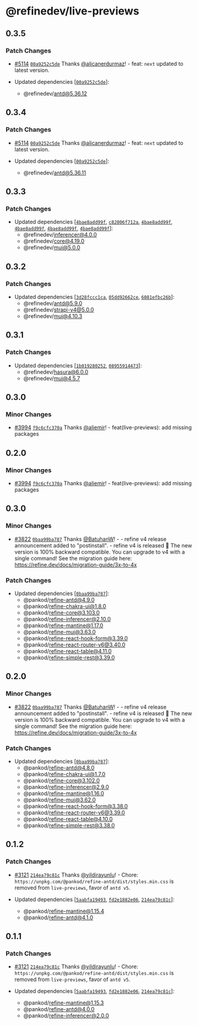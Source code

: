 # @refinedev/live-previews

## 0.3.5

### Patch Changes

-   [#5114](https://github.com/refinedev/refine/pull/5114) [`00a9252c5de`](https://github.com/refinedev/refine/commit/00a9252c5de86aad544b0ca7d087c532c6d561fa) Thanks [@alicanerdurmaz](https://github.com/alicanerdurmaz)! - feat: `next` updated to latest version.

-   Updated dependencies [[`00a9252c5de`](https://github.com/refinedev/refine/commit/00a9252c5de86aad544b0ca7d087c532c6d561fa)]:
    -   @refinedev/antd@5.36.12

## 0.3.4

### Patch Changes

-   [#5114](https://github.com/refinedev/refine/pull/5114) [`00a9252c5de`](https://github.com/refinedev/refine/commit/00a9252c5de86aad544b0ca7d087c532c6d561fa) Thanks [@alicanerdurmaz](https://github.com/alicanerdurmaz)! - feat: `next` updated to latest version.

-   Updated dependencies [[`00a9252c5de`](https://github.com/refinedev/refine/commit/00a9252c5de86aad544b0ca7d087c532c6d561fa)]:
    -   @refinedev/antd@5.36.11

## 0.3.3

### Patch Changes

-   Updated dependencies [[`4bae8add99f`](https://github.com/refinedev/refine/commit/4bae8add99fa4717fb205263a5550cc0fcfe30c0), [`c82006f712a`](https://github.com/refinedev/refine/commit/c82006f712a875b1af308fec66e4e1187cdd9c0c), [`4bae8add99f`](https://github.com/refinedev/refine/commit/4bae8add99fa4717fb205263a5550cc0fcfe30c0), [`4bae8add99f`](https://github.com/refinedev/refine/commit/4bae8add99fa4717fb205263a5550cc0fcfe30c0), [`4bae8add99f`](https://github.com/refinedev/refine/commit/4bae8add99fa4717fb205263a5550cc0fcfe30c0), [`4bae8add99f`](https://github.com/refinedev/refine/commit/4bae8add99fa4717fb205263a5550cc0fcfe30c0)]:
    -   @refinedev/inferencer@4.0.0
    -   @refinedev/core@4.19.0
    -   @refinedev/mui@5.0.0

## 0.3.2

### Patch Changes

-   Updated dependencies [[`3d28fccc1ca`](https://github.com/refinedev/refine/commit/3d28fccc1ca14cdf316d518935cb6c17500c62a4), [`05dd92662ce`](https://github.com/refinedev/refine/commit/05dd92662ce1016dced9fecd326f4c147e3d036a), [`6081efbc26b`](https://github.com/refinedev/refine/commit/6081efbc26bad28629d5513d6e7a30c96b0dd080)]:
    -   @refinedev/antd@5.9.0
    -   @refinedev/strapi-v4@5.0.0
    -   @refinedev/mui@4.10.3

## 0.3.1

### Patch Changes

-   Updated dependencies [[`1b019280252`](https://github.com/refinedev/refine/commit/1b019280252140c251bf464426b0b072acd310fe), [`08955914473`](https://github.com/refinedev/refine/commit/08955914473737b08772c919d8108e053d546341)]:
    -   @refinedev/hasura@6.0.0
    -   @refinedev/mui@4.5.7

## 0.3.0

### Minor Changes

-   [#3994](https://github.com/refinedev/refine/pull/3994) [`f9c6cfc370a`](https://github.com/refinedev/refine/commit/f9c6cfc370a55aed80eff5271991aaf95fe90c2d) Thanks [@aliemir](https://github.com/aliemir)! - feat(live-previews): add missing packages

## 0.2.0

### Minor Changes

-   [#3994](https://github.com/refinedev/refine/pull/3994) [`f9c6cfc370a`](https://github.com/refinedev/refine/commit/f9c6cfc370a55aed80eff5271991aaf95fe90c2d) Thanks [@aliemir](https://github.com/aliemir)! - feat(live-previews): add missing packages

## 0.3.0

### Minor Changes

-   [#3822](https://github.com/refinedev/refine/pull/3822) [`0baa99ba787`](https://github.com/refinedev/refine/commit/0baa99ba7874394d9d28d0a7b29c082c604258fb) Thanks [@BatuhanW](https://github.com/BatuhanW)! - - refine v4 release announcement added to "postinstall". - refine v4 is released 🎉 The new version is 100% backward compatible. You can upgrade to v4 with a single command! See the migration guide here: https://refine.dev/docs/migration-guide/3x-to-4x

### Patch Changes

-   Updated dependencies [[`0baa99ba787`](https://github.com/refinedev/refine/commit/0baa99ba7874394d9d28d0a7b29c082c604258fb)]:
    -   @pankod/refine-antd@4.9.0
    -   @pankod/refine-chakra-ui@1.8.0
    -   @pankod/refine-core@3.103.0
    -   @pankod/refine-inferencer@2.10.0
    -   @pankod/refine-mantine@1.17.0
    -   @pankod/refine-mui@3.63.0
    -   @pankod/refine-react-hook-form@3.39.0
    -   @pankod/refine-react-router-v6@3.40.0
    -   @pankod/refine-react-table@4.11.0
    -   @pankod/refine-simple-rest@3.39.0

## 0.2.0

### Minor Changes

-   [#3822](https://github.com/refinedev/refine/pull/3822) [`0baa99ba787`](https://github.com/refinedev/refine/commit/0baa99ba7874394d9d28d0a7b29c082c604258fb) Thanks [@BatuhanW](https://github.com/BatuhanW)! - - refine v4 release announcement added to "postinstall". - refine v4 is released 🎉 The new version is 100% backward compatible. You can upgrade to v4 with a single command! See the migration guide here: https://refine.dev/docs/migration-guide/3x-to-4x

### Patch Changes

-   Updated dependencies [[`0baa99ba787`](https://github.com/refinedev/refine/commit/0baa99ba7874394d9d28d0a7b29c082c604258fb)]:
    -   @pankod/refine-antd@4.8.0
    -   @pankod/refine-chakra-ui@1.7.0
    -   @pankod/refine-core@3.102.0
    -   @pankod/refine-inferencer@2.9.0
    -   @pankod/refine-mantine@1.16.0
    -   @pankod/refine-mui@3.62.0
    -   @pankod/refine-react-hook-form@3.38.0
    -   @pankod/refine-react-router-v6@3.39.0
    -   @pankod/refine-react-table@4.10.0
    -   @pankod/refine-simple-rest@3.38.0

## 0.1.2

### Patch Changes

-   [#3121](https://github.com/refinedev/refine/pull/3121) [`214ea79c81c`](https://github.com/refinedev/refine/commit/214ea79c81c2f21573f999083612d30256be76a9) Thanks [@yildirayunlu](https://github.com/yildirayunlu)! - Chore: `https://unpkg.com/@pankod/refine-antd/dist/styles.min.css` is removed from `live-previews`, favor of `antd v5`.

-   Updated dependencies [[`5aabfa19493`](https://github.com/refinedev/refine/commit/5aabfa1949374850f0f352acf842fafb01adcdcb), [`fd2e1882e06`](https://github.com/refinedev/refine/commit/fd2e1882e060135674f53350f2fe1d22347543d7), [`214ea79c81c`](https://github.com/refinedev/refine/commit/214ea79c81c2f21573f999083612d30256be76a9)]:
    -   @pankod/refine-mantine@1.15.4
    -   @pankod/refine-antd@4.1.0

## 0.1.1

### Patch Changes

-   [#3121](https://github.com/refinedev/refine/pull/3121) [`214ea79c81c`](https://github.com/refinedev/refine/commit/214ea79c81c2f21573f999083612d30256be76a9) Thanks [@yildirayunlu](https://github.com/yildirayunlu)! - Chore: `https://unpkg.com/@pankod/refine-antd/dist/styles.min.css` is removed from `live-previews`, favor of `antd v5`.

-   Updated dependencies [[`5aabfa19493`](https://github.com/refinedev/refine/commit/5aabfa1949374850f0f352acf842fafb01adcdcb), [`fd2e1882e06`](https://github.com/refinedev/refine/commit/fd2e1882e060135674f53350f2fe1d22347543d7), [`214ea79c81c`](https://github.com/refinedev/refine/commit/214ea79c81c2f21573f999083612d30256be76a9)]:
    -   @pankod/refine-mantine@1.15.3
    -   @pankod/refine-antd@4.0.0
    -   @pankod/refine-inferencer@2.0.0

